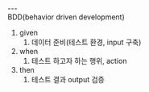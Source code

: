 ---\
BDD(behavior driven development)

1. given
   1. 데이터 준비(테스트 환경, input 구축)
2. when
   1. 테스트 하고자 하는 행위, action
3. then
   1. 테스트 결과 output 검증


